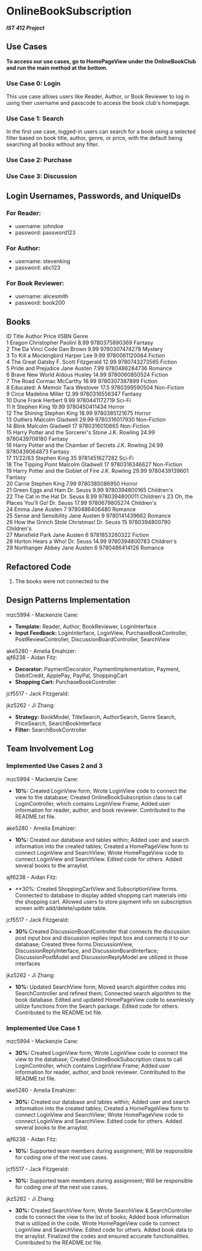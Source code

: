 # OnlineBookSubscription
***IST 412 Project***<br>

## Use Cases
**To access our use cases, go to HomePageView under the OnlineBookClub and run the main method at the bottom.** <br><be>

### Use Case 0: Login 
This use case allows users like Reader, Author, or Book Reviewer to log in using their username and passcode to access the book club's homepage. <be>

### Use Case 1: Search 
In the first use case, logged-in users can search for a book using a selected filter based on book title, author, genre, or price, with the default being searching all books without any filter. <be>

### Use Case 2: Purchase

### Use Case 3: Discussion



## Login Usernames, Passwords, and UniqueIDs
### For Reader: 
- username: johndoe
- password: password123

### For Author:
- username: stevenking
- password: abc123

### For Book Reviewer: 
- username: alicesmith
- password: book200
  

## Books
ID	Title	Author	Price	IISBN	Genre <br>
1	Eragon	Christopher Paolini	8.99	9780375890369	Fantasy <br>
2	The Da Vinci Code	Dan Brown	9.99	9780307474278	Mystery<br>
3	To Kill a Mockingbird	Harper Lee	9.99	9780061120084	Fiction<br>
4	The Great Gatsby	F. Scott Fitzgerald	12.99	9780743273565	Fiction<br>
5	Pride and Prejudice	Jane Austen	7.99	9780486284736	Romance<br>
6	Brave New World	Aldous Huxley	14.99	9780060850524	Fiction<br>
7	The Road	Cormac McCarthy	16.99	9780307387899	Fiction<br>
8	Educated: A Memoir	Tara Westover	17.5	9780399590504	Non-Fiction<br>
9	Circe	Madeline Miller	12.99	9780316556347	Fantasy<br>
10	Dune	Frank Herbert	9.99	9780441172719	Sci-Fi<br>
11	It	Stephen King	19.99	9780450411434	Horror<br>
12	The Shining	Stephen King	18.99	9780385121675	Horror<br>
13	Outliers	Malcolm Gladwell	29.99	9780316017930	Non-Fiction<br>
14	Blink	Malcolm Gladwell	17	9780316010665	Non-Fiction<br>
15	Harry Potter and the Sorcerer's Stone	J.K. Rowling	24.99	9780439708180	Fantasy<br>
16	Harry Potter and the Chamber of Secrets	J.K. Rowling	24.99	9780439064873	Fantasy<br>
17	11/22/63	Stephen King	35	9781451627282	Sci-Fi<br>
18	The Tipping Point	Malcolm Gladwell	17	9780316346627	Non-Fiction<br>
19	Harry Potter and the Goblet of Fire	J.K. Rowling	29.99	9780439139601	Fantasy<br>
20	Carrie	Stephen King	7.99	9780385086950	Horror<br>
21	Green Eggs and Ham	Dr. Seuss	9.99	9780394800165	Children's<br>
22	The Cat in the Hat	Dr. Seuss	8.99	9780394800011	Children's
23	Oh, the Places You'll Go!	Dr. Seuss	17.99	9780679805274	Children's<br>
24	Emma	Jane Austen	7	9780486406480	Romance<br>
25	Sense and Sensibility	Jane Austen	9	9780141439662	Romance<br>
26	How the Grinch Stole Christmas!	Dr. Seuss	15	9780394800790	Children's<br>
27	Mansfield Park	Jane Austen	6	9781853260322	Fiction<br>
28	Horton Hears a Who!	Dr. Seuss	14.99	9780394800783	Children's<br>
29	Northanger Abbey	Jane Austen	6	9780486414126	Romance<br>


## Refactored Code 

1. The books were not connected to the 

## Design Patterns Implementation
mzc5994 - Mackenzie Cane: <br> 

- **Template:** Reader, Author, BookReviewer, LoginInterface
- **Input Feedback:** LoginInterface, LoginView, PurchaseBookController, PostReviewController, DiscussionBoardController, SearchView

ake5280 - Amelia Emahizer: <br> 
ajf6238 - Aidan Fitz: <br> 

- **Decorator:** PaymentDecorator, PaymentImplementation, Payment, DebitCredit, ApplePay, PayPal, ShoppingCart
- **Shopping Cart:** PurchaseBookController 

jcf5517 - Jack Fitzgerald: <br> 

jkz5262 - Ji Zhang: <be> 

- **Strategy:** BookModel, TitleSearch, AuthorSearch, Genre Search, PriceSearch, SearchBookInterface
- **Filter:** SearchBookController


## Team Involvement Log

### Implemented Use Cases 2 and 3

mzc5994 - Mackenzie Cane: <br> 

- **10%:**  Created LoginView form; Wrote LoginView code to connect the view to the database; Created OnlineBookSubscription class to call LoginController, which contains LoginView Frame; Added user information for reader, author, and book reviewer. Contributed to the README.txt file.
  
ake5280 - Amelia Emahizer: <br> 

- **10%:** Created our database and tables within; Added user and search information into the created tables; Created a HomePageView form to connect LoginView and SearchView; Wrote HomePageView code to connect LoginView and SearchView. Edited code for others. Added several books to the arraylist.

ajf6238 - Aidan Fitz: <br> 

- **30%: Created ShoppingCartView and SubscriptionView forms. Connected to database to display added shopping cart materials into the shopping cart. Allowed users to store payment info on subscription screen with add/delete/update table.
  
jcf5517 - Jack Fitzgerald: <br> 

- **30%**:Created DiscussionBoardController that connects the discussion post input box and discussion replies input box and connects it to our database; Created three forms DiscussionView, DiscussionReplyInterface, and DiscussionBoardInterface; DiscussionPostModel and DiscussionReplyModel are utilized in those interfaces 
  
jkz5262 - Ji Zhang: <br>

- **10%:** Updated SearchView form; Moved search algorithm codes into SearchController and refined them; Connected search algorithm to the book database. Edited and updated HomePageView code to seamlessly utilize functions from the Search package. Edited code for others. Contributed to the README.txt file.

### Implemented Use Case 1
mzc5994 - Mackenzie Cane: <br> 

- **30%:**  Created LoginView form; Wrote LoginView code to connect the view to the database; Created OnlineBookSubscription class to call LoginController, which contains LoginView Frame; Added user information for reader, author, and book reviewer. Contributed to the README.txt file.
  
ake5280 - Amelia Emahizer: <br> 

- **30%:** Created our database and tables within; Added user and search information into the created tables; Created a HomePageView form to connect LoginView and SearchView; Wrote HomePageView code to connect LoginView and SearchView. Edited code for others. Added several books to the arraylist.

ajf6238 - Aidan Fitz: <br> 

- **10%:** Supported team members during assignment; Will be responsible for coding one of the next use cases.
  
jcf5517 - Jack Fitzgerald: <br> 

- **10%:** Supported team members during assignment; Will be responsible for coding one of the next use cases.
  
jkz5262 - Ji Zhang: <br>

- **30%:** Created SearchView form; Wrote SearchView & SearchController code to connect the view to the list of books; Added book information that is utilized in the code. Wrote HomePageView code to connect LoginView and SearchView. Edited code for others. Added book data to the arraylist. Finalized the codes and ensured accurate functionalities. Contributed to the README.txt file.
